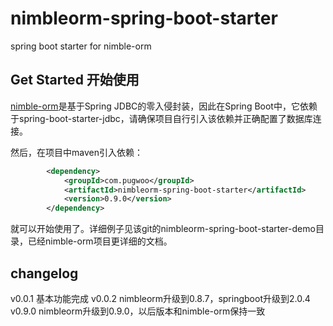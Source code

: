 # nimbleorm-spring-boot-starter
spring boot starter for nimble-orm

## Get Started 开始使用

[nimble-orm](https://github.com/pugwoo/nimble-orm)是基于Spring JDBC的零入侵封装，因此在Spring Boot中，它依赖于spring-boot-starter-jdbc，请确保项目自行引入该依赖并正确配置了数据库连接。

然后，在项目中maven引入依赖：

```xml
		<dependency>
			<groupId>com.pugwoo</groupId>
			<artifactId>nimbleorm-spring-boot-starter</artifactId>
			<version>0.9.0</version>
		</dependency>
```

就可以开始使用了。详细例子见该git的nimbleorm-spring-boot-starter-demo目录，已经nimble-orm项目更详细的文档。

## changelog

v0.0.1 基本功能完成
v0.0.2 nimbleorm升级到0.8.7，springboot升级到2.0.4
v0.9.0 nimbleorm升级到0.9.0，以后版本和nimble-orm保持一致
